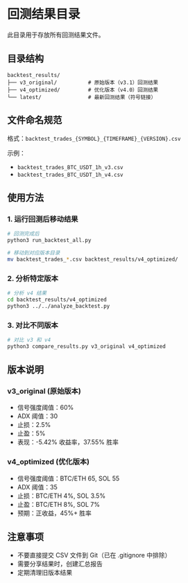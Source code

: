 # 回测结果目录

此目录用于存放所有回测结果文件。

## 目录结构

```
backtest_results/
├── v3_original/          # 原始版本（v3.1）回测结果
├── v4_optimized/         # 优化版本（v4.0）回测结果
└── latest/               # 最新回测结果（符号链接）
```

## 文件命名规范

格式：`backtest_trades_{SYMBOL}_{TIMEFRAME}_{VERSION}.csv`

示例：
- `backtest_trades_BTC_USDT_1h_v3.csv`
- `backtest_trades_BTC_USDT_1h_v4.csv`

## 使用方法

### 1. 运行回测后移动结果
```bash
# 回测完成后
python3 run_backtest_all.py

# 移动到对应版本目录
mv backtest_trades_*.csv backtest_results/v4_optimized/
```

### 2. 分析特定版本
```bash
# 分析 v4 结果
cd backtest_results/v4_optimized
python3 ../../analyze_backtest.py
```

### 3. 对比不同版本
```bash
# 对比 v3 和 v4
python3 compare_results.py v3_original v4_optimized
```

## 版本说明

### v3_original (原始版本)
- 信号强度阈值：60%
- ADX 阈值：30
- 止损：2.5%
- 止盈：5%
- 表现：-5.42% 收益率，37.55% 胜率

### v4_optimized (优化版本)
- 信号强度阈值：BTC/ETH 65, SOL 55
- ADX 阈值：35
- 止损：BTC/ETH 4%, SOL 3.5%
- 止盈：BTC/ETH 8%, SOL 7%
- 预期：正收益，45%+ 胜率

## 注意事项

- 不要直接提交 CSV 文件到 Git（已在 .gitignore 中排除）
- 需要分享结果时，创建汇总报告
- 定期清理旧版本结果
